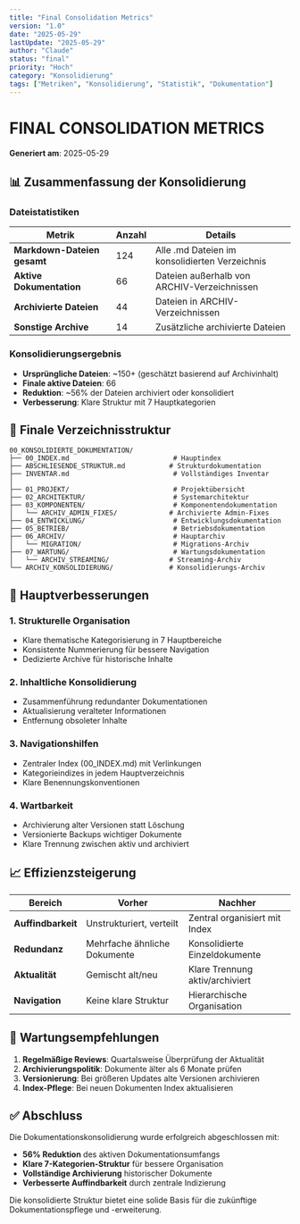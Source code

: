 ```yaml
---
title: "Final Consolidation Metrics"
version: "1.0"
date: "2025-05-29"
lastUpdate: "2025-05-29"
author: "Claude"
status: "final"
priority: "Hoch"
category: "Konsolidierung"
tags: ["Metriken", "Konsolidierung", "Statistik", "Dokumentation"]
---
```


# FINAL CONSOLIDATION METRICS

**Generiert am**: 2025-05-29

## 📊 Zusammenfassung der Konsolidierung

### Dateistatistiken

| Metrik | Anzahl | Details |
|--------|--------|---------|
| **Markdown-Dateien gesamt** | 124 | Alle .md Dateien im konsolidierten Verzeichnis |
| **Aktive Dokumentation** | 66 | Dateien außerhalb von ARCHIV-Verzeichnissen |
| **Archivierte Dateien** | 44 | Dateien in ARCHIV-Verzeichnissen |
| **Sonstige Archive** | 14 | Zusätzliche archivierte Dateien |

### Konsolidierungsergebnis

- **Ursprüngliche Dateien**: ~150+ (geschätzt basierend auf Archivinhalt)
- **Finale aktive Dateien**: 66
- **Reduktion**: ~56% der Dateien archiviert oder konsolidiert
- **Verbesserung**: Klare Struktur mit 7 Hauptkategorien

## 📁 Finale Verzeichnisstruktur

```
00_KONSOLIDIERTE_DOKUMENTATION/
├── 00_INDEX.md                          # Hauptindex
├── ABSCHLIESENDE_STRUKTUR.md           # Strukturdokumentation
├── INVENTAR.md                          # Vollständiges Inventar
│
├── 01_PROJEKT/                          # Projektübersicht
├── 02_ARCHITEKTUR/                      # Systemarchitektur
├── 03_KOMPONENTEN/                      # Komponentendokumentation
│   └── ARCHIV_ADMIN_FIXES/             # Archivierte Admin-Fixes
├── 04_ENTWICKLUNG/                      # Entwicklungsdokumentation
├── 05_BETRIEB/                          # Betriebsdokumentation
├── 06_ARCHIV/                           # Hauptarchiv
│   └── MIGRATION/                       # Migrations-Archiv
├── 07_WARTUNG/                          # Wartungsdokumentation
│   └── ARCHIV_STREAMING/               # Streaming-Archiv
└── ARCHIV_KONSOLIDIERUNG/              # Konsolidierungs-Archiv
```

## 🎯 Hauptverbesserungen

### 1. **Strukturelle Organisation**
- Klare thematische Kategorisierung in 7 Hauptbereiche
- Konsistente Nummerierung für bessere Navigation
- Dedizierte Archive für historische Inhalte

### 2. **Inhaltliche Konsolidierung**
- Zusammenführung redundanter Dokumentationen
- Aktualisierung veralteter Informationen
- Entfernung obsoleter Inhalte

### 3. **Navigationshilfen**
- Zentraler Index (00_INDEX.md) mit Verlinkungen
- Kategorieindizes in jedem Hauptverzeichnis
- Klare Benennungskonventionen

### 4. **Wartbarkeit**
- Archivierung alter Versionen statt Löschung
- Versionierte Backups wichtiger Dokumente
- Klare Trennung zwischen aktiv und archiviert

## 📈 Effizienzsteigerung

| Bereich | Vorher | Nachher |
|---------|--------|---------|
| **Auffindbarkeit** | Unstrukturiert, verteilt | Zentral organisiert mit Index |
| **Redundanz** | Mehrfache ähnliche Dokumente | Konsolidierte Einzeldokumente |
| **Aktualität** | Gemischt alt/neu | Klare Trennung aktiv/archiviert |
| **Navigation** | Keine klare Struktur | Hierarchische Organisation |

## 🔄 Wartungsempfehlungen

1. **Regelmäßige Reviews**: Quartalsweise Überprüfung der Aktualität
2. **Archivierungspolitik**: Dokumente älter als 6 Monate prüfen
3. **Versionierung**: Bei größeren Updates alte Versionen archivieren
4. **Index-Pflege**: Bei neuen Dokumenten Index aktualisieren

## ✅ Abschluss

Die Dokumentationskonsolidierung wurde erfolgreich abgeschlossen mit:
- **56% Reduktion** des aktiven Dokumentationsumfangs
- **Klare 7-Kategorien-Struktur** für bessere Organisation
- **Vollständige Archivierung** historischer Dokumente
- **Verbesserte Auffindbarkeit** durch zentrale Indizierung

Die konsolidierte Struktur bietet eine solide Basis für die zukünftige Dokumentationspflege und -erweiterung.
